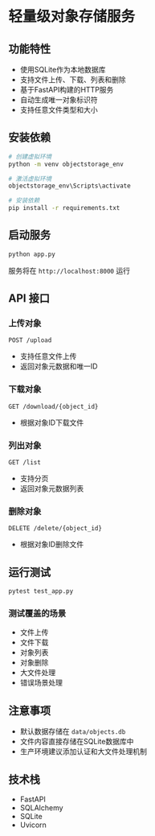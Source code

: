 # 轻量级对象存储服务

## 功能特性
- 使用SQLite作为本地数据库
- 支持文件上传、下载、列表和删除
- 基于FastAPI构建的HTTP服务
- 自动生成唯一对象标识符
- 支持任意文件类型和大小

## 安装依赖
```bash
# 创建虚拟环境
python -m venv objectstorage_env

# 激活虚拟环境
objectstorage_env\Scripts\activate

# 安装依赖
pip install -r requirements.txt
```

## 启动服务
```bash
python app.py
```

服务将在 `http://localhost:8000` 运行

## API 接口

### 上传对象
`POST /upload`
- 支持任意文件上传
- 返回对象元数据和唯一ID

### 下载对象
`GET /download/{object_id}`
- 根据对象ID下载文件

### 列出对象
`GET /list`
- 支持分页
- 返回对象元数据列表

### 删除对象
`DELETE /delete/{object_id}`
- 根据对象ID删除文件

## 运行测试
```bash
pytest test_app.py
```

### 测试覆盖的场景
- 文件上传
- 文件下载
- 对象列表
- 对象删除
- 大文件处理
- 错误场景处理

## 注意事项
- 默认数据存储在 `data/objects.db`
- 文件内容直接存储在SQLite数据库中
- 生产环境建议添加认证和大文件处理机制

## 技术栈
- FastAPI
- SQLAlchemy
- SQLite
- Uvicorn
